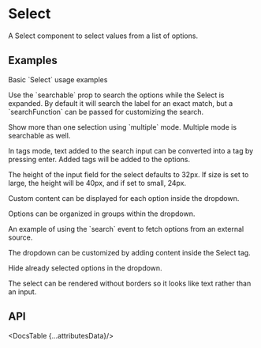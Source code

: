 # Select

A Select component to select values from a list of options.

## Examples

<Example
  id="select-demo-basic"
  title="Basic"
  demoComponent="{Basic}"
  demoCode="{BasicCode}">
  <p slot="description">
    Basic `Select` usage examples
  </p>
</Example>

<Example
  id="select-demo-search"
  title="Search Field"
  demoComponent="{Search}"
  demoCode="{SearchCode}">
  <p slot="description">
    Use the `searchable` prop to search the options while the Select is expanded. By default it will search the label for an exact match, but a `searchFunction` can be passed for customizing the search.
  </p>
</Example>

<Example
  id="select-demo-multiple"
  title="Multiple Select"
  demoComponent="{Multiple}"
  demoCode="{MultipleCode}">
  <p slot="description">
    Show more than one selection using `multiple` mode. Multiple mode is searchable as well.
  </p>
</Example>

<Example
  id="select-demo-tags"
  title="Tags"
  demoComponent="{Tags}"
  demoCode="{TagsCode}">
  <p slot="description">
    In tags mode, text added to the search input can be converted into a tag by pressing enter. Added tags will be added to the options.
  </p>
</Example>

<Example
  id="select-demo-sizes"
  title="Sizes"
  demoComponent="{Sizes}"
  demoCode="{SizesCode}">
  <p slot="description">
    The height of the input field for the select defaults to 32px. If size is set to large, the height will be 40px, and if set to small, 24px.
  </p>
</Example>

<Example
  id="select-demo-custom-displayed-selection"
  title="Custom Selection Display"
  demoComponent="{CustomSelection}"
  demoCode="{CustomSelectionCode}">
  <p slot="description">
    Custom content can be displayed for each option inside the dropdown.
  </p>
</Example>

<Example
  id="select-demo-option-groups"
  title="Option Groups"
  demoComponent="{OptionGroup}"
  demoCode="{OptionGroupCode}">
  <p slot="description">
    Options can be organized in groups within the dropdown.
  </p>
</Example>

<Example
  id="select-demo-remote-search"
  title="Remote Search"
  demoComponent="{RemoteSearch}"
  demoCode="{RemoteSearchCode}">
  <p slot="description">
    An example of using the `search` event to fetch options from an external source.
  </p>
</Example>

<Example
  id="select-demo-custom-content"
  title="Custom Dropdown Content"
  demoComponent="{CustomContent}"
  demoCode="{CustomContentCode}">
  <p slot="description">
    The dropdown can be customized by adding content inside the Select tag.
  </p>
</Example>

<Example
  id="select-demo-hide-selected"
  title="Hide Already Selected"
  demoComponent="{HideSelected}"
  demoCode="{HideSelectedCode}">
  <p slot="description">
    Hide already selected options in the dropdown.
  </p>
</Example>

<Example
  id="select-demo-borderless"
  title="Borderless"
  demoComponent="{Borderless}"
  demoCode="{BorderlessCode}">
  <p slot="description">
    The select can be rendered without borders so it looks like text rather than an input.
  </p>
</Example>

<!--
   TODO:
    - Custom tags
    - API tables
-->

<!-- TODO: Automatic Tokenization https://ant.design/components/select/#components-select-demo-automatic-tokenization -->

## API

<DocsTable {...attributesData}/>

<script>
  import Example from 'docs/src/components/Example.svelte';

  import Basic from './demos/basic.demo.svelte'
  import BasicCode from './demos/basic.demo.txt'

  import Search from './demos/search.demo.svelte'
  import SearchCode from './demos/search.demo.txt'

  import Multiple from './demos/multiple.demo.svelte'
  import MultipleCode from './demos/multiple.demo.txt'

  import Tags from './demos/tags.demo.svelte'
  import TagsCode from './demos/tags.demo.txt'

  import Sizes from './demos/sizes.demo.svelte'
  import SizesCode from './demos/sizes.demo.txt'

  import CustomSelection from './demos/custom-selection.demo.svelte'
  import CustomSelectionCode from './demos/custom-selection.demo.txt'

  import OptionGroup from './demos/option-group.demo.svelte'
  import OptionGroupCode from './demos/option-group.demo.txt'

  import RemoteSearch from './demos/remote-search.demo.svelte'
  import RemoteSearchCode from './demos/remote-search.demo.txt'

  import CustomContent from './demos/custom-content.demo.svelte'
  import CustomContentCode from './demos/custom-content.demo.txt'

  import HideSelected from './demos/hide-selected.demo.svelte'
  import HideSelectedCode from './demos/hide-selected.demo.txt'

  import Borderless from './demos/borderless.demo.svelte'
  import BorderlessCode from './demos/borderless.demo.txt'

  import DocsTable from 'docs/src/components/DocsTable.svelte'
  const attributesData = {
    title: 'Attributes',
    columns: ['Property', 'Description', 'Type', 'Default'],
    data: [
      {
        property: 'test',
        description: 'test description',
        type: 'String',
        default: 'test'
      }
    ]
  }
</script>

